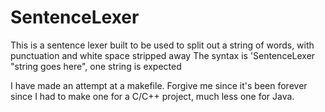 # SentenceLexer
This is a sentence lexer built to be used to split out a string of words, with punctuation and white space stripped away
The syntax is 'SentenceLexer "string goes here", one string is expected

I have made an attempt at a makefile. Forgive me since it's been forever since I had to make one for a C/C++ project, much less one for Java. 
